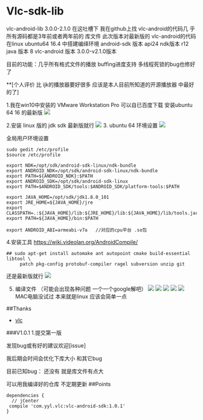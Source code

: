# Vlc-sdk-lib
vlc-android-lib 3.0.0-2.1.0
 在这吐槽下 我在github上找 vlc-android的代码几 乎所有源码都是3年前或者两年前的 库文件
此次版本对最新版的 vlc-android的代码在linux  ubuntu64  16.4  中搭建编绎环境
android-sdk 版本 api24    ndk版本 r12    java 版本 8   vlc-android 版本 3.0.0-v2.1.0版本

目前的功能：几乎所有格式文件的播放 buffing进度支持 多线程死锁的bug也修好了

**[个人评价 比 ijk的播放器要好很多 应该是本人目前所知道的开源播放器 中最好的了]

1.我在win10中安装的  VMware Workstation Pro  可以自已百度下载
安装ubuntu 64  16 的最新版
![](https://raw.githubusercontent.com/mengzhidaren/Vlc-sdk-lib/master/screenshots/1.png)

2.安装  linux 版的  jdk   sdk 最新版就行
![](https://raw.githubusercontent.com/mengzhidaren/Vlc-sdk-lib/master/screenshots/2.png)
3.  ubuntu 64 环境设置
![](https://raw.githubusercontent.com/mengzhidaren/Vlc-sdk-lib/master/screenshots/3.png)

全局用户环境设置
```
sudo gedit /etc/profile
$source /etc/profile

export NDK=/opt/sdk/android-sdk-linux/ndk-bundle
export ANDROID_NDK=/opt/sdk/android-sdk-linux/ndk-bundle
export PATH=${ANDROID_NDK}:$PATH
export ANDROID_SDK=/opt/sdk/android-sdk-linux
export PATH=$ANDROID_SDK/tools:$ANDROID_SDK/platform-tools:$PATH

export JAVA_HOME=/opt/sdk/jdk1.8.0_101
export JRE_HOME=${JAVA_HOME}/jre
export CLASSPATH=.:${JAVA_HOME}/lib:${JRE_HOME}/lib:${JAVA_HOME}/lib/tools.jar
export PATH=${JAVA_HOME}/bin:$PATH

export ANDROID_ABI=armeabi-v7a   //对应的cpu平台 .so包
```


4.安装工具  https://wiki.videolan.org/AndroidCompile/
```
## sudo apt-get install automake ant autopoint cmake build-essential libtool \
     patch pkg-config protobuf-compiler ragel subversion unzip git
```
还是最新版就行
![](https://raw.githubusercontent.com/mengzhidaren/Vlc-sdk-lib/master/screenshots/4.png)

5. 编译文件 （可能会出现各种问题  一个一个google解吧）
![](https://raw.githubusercontent.com/mengzhidaren/Vlc-sdk-lib/master/screenshots/5.png)
![](https://raw.githubusercontent.com/mengzhidaren/Vlc-sdk-lib/master/screenshots/6.png)
![](https://raw.githubusercontent.com/mengzhidaren/Vlc-sdk-lib/master/screenshots/7.png)
![](https://raw.githubusercontent.com/mengzhidaren/Vlc-sdk-lib/master/screenshots/8.png)
![](https://raw.githubusercontent.com/mengzhidaren/Vlc-sdk-lib/master/screenshots/9.png)
MAC电脑没试过 本来就是linux 应该会简单一点


##Thanks
* [vlc](https://www.videolan.org)


###V1.0.1
1.提交第一版


发现bug或有好的建议欢迎[issue]

我后期会时间会优化下库大小  和其它bug

目前已知bug：  还没有   就是库文件有点大

可以用我编译好的仓库   不定期更新
##Points
```
dependencies {
  // jCenter
 compile 'com.yyl.vlc:vlc-android-sdk:1.0.1'
}
```

